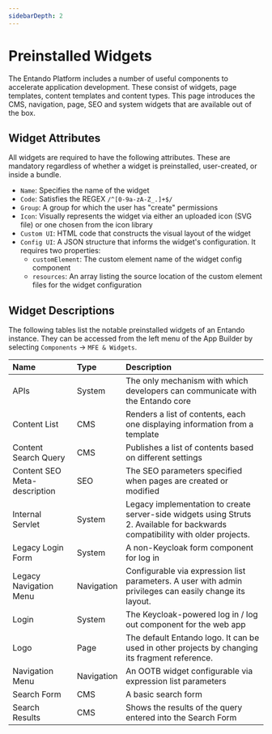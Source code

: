 ```yaml
---
sidebarDepth: 2
---
```


# Preinstalled Widgets


The Entando Platform includes a number of useful components to accelerate application development. These consist of widgets, page templates, content templates and content types. This page introduces the CMS, navigation, page, SEO and system widgets that are available out of the box. 

## Widget Attributes

All widgets are required to have the following attributes. These are mandatory regardless of whether a widget is preinstalled, user-created, or inside a bundle.

- `Name`: Specifies the name of the widget
- `Code`: Satisfies the REGEX `/^[0-9a-zA-Z_.]+$/`
- `Group`: A group for which the user has "create" permissions
- `Icon`: Visually represents the widget via either an uploaded icon (SVG file) or one chosen from the icon library
- `Custom UI`: HTML code that constructs the visual layout of the widget
- `Config UI`: A JSON structure that informs the widget's configuration. It requires two properties:
   - `customElement`: The custom element name of the widget config component
   - `resources`: An array listing the source location of the custom element files for the widget configuration
## Widget Descriptions

The following tables list the notable preinstalled widgets of an Entando instance. They can be accessed from the left menu of the App Builder by selecting `Components` → `MFE & Widgets`.


| Name | Type | Description |
| :- | :- | :- |
| APIs | System | The only mechanism with which developers can communicate with the Entando core |
| Content List | CMS | Renders a list of contents, each one displaying information from a template |
| Content Search Query | CMS | Publishes a list of contents based on different settings |
| Content SEO Meta-description | SEO | The SEO parameters specified when pages are created or modified |
| Internal Servlet | System | Legacy implementation to create server-side widgets using Struts 2. Available for backwards compatibility with older projects. |
| Legacy Login Form | System | A non-Keycloak form component for log in |
| Legacy Navigation Menu | Navigation | Configurable via expression list parameters. A user with admin privileges can easily change its layout. |
| Login | System | The Keycloak-powered log in / log out component for the web app |
| Logo | Page | The default Entando logo. It can be used in other projects by changing its fragment reference. | 
| Navigation Menu | Navigation | An OOTB widget configurable via expression list parameters |
| Search Form | CMS | A basic search form |
| Search Results | CMS | Shows the results of the query entered into the Search Form|
